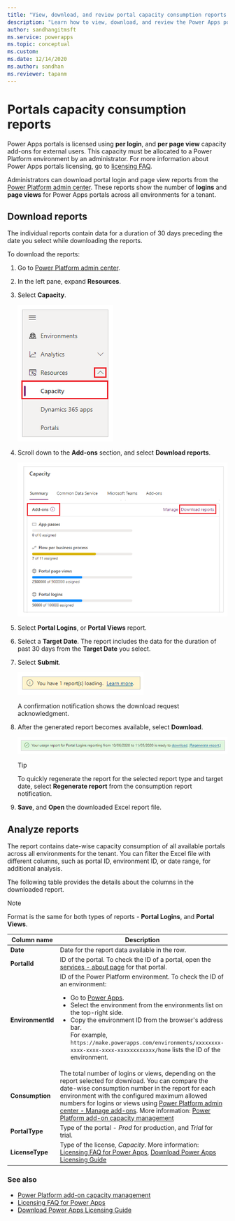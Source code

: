 ```yaml
---
title: "View, download, and review portal capacity consumption reports for Power Apps portals | MicrosoftDocs"
description: "Learn how to view, download, and review the Power Apps portals capacity consumption reports from the Power Platform admin center."
author: sandhangitmsft
ms.service: powerapps
ms.topic: conceptual
ms.custom: 
ms.date: 12/14/2020
ms.author: sandhan
ms.reviewer: tapanm
---
```

 
# Portals capacity consumption reports

Power Apps portals is licensed using **per login**, and **per page view** capacity add-ons for external users. This capacity must be allocated to a Power Platform environment by an administrator. For more information about Power Apps portals licensing, go to [licensing FAQ](https://docs.microsoft.com/power-platform/admin/powerapps-flow-licensing-faq#portals).

Administrators can download portal login and page view reports from the [Power Platform admin center](https://admin.powerplatform.com). These reports show the number of **logins** and **page views** for Power Apps portals across all environments for a tenant.

## Download reports

The individual reports contain data for a duration of 30 days preceding the date you select while downloading the reports.

To download the reports:

1. Go to [Power Platform admin center](https://admin.powerplatform.com).

1. In the left pane, expand **Resources**.

1. Select **Capacity**.

    ![Capacity](media/portal-consumption-reports/select-capacity.png "Capacity")

1. Scroll down to the **Add-ons** section, and select **Download reports**.

    ![Add-ons](media/portal-consumption-reports/summary-add-ons.png "Add-ons")

1. Select **Portal Logins**, or **Portal Views** report.

1. Select a **Target Date**. The report includes the data for the duration of past 30 days from the **Target Date** you select.

1. Select **Submit**.

    ![Confirmation for the request](media/portal-consumption-reports/confirmation.png "Confirmation for the request")

    A confirmation notification shows the download request acknowledgment.

1. After the generated report becomes available, select **Download**.

    ![Download report](media/portal-consumption-reports/download-notification.png "Download report")

    > [!TIP]
    > To quickly regenerate the report for the selected report type and target date, select **Regenerate report** from the consumption report notification.

1. **Save**, and **Open** the downloaded Excel report file.

## Analyze reports

The report contains date-wise capacity consumption of all available portals across all environments for the tenant. You can filter the Excel file with different columns, such as portal ID, environment ID, or date range, for additional analysis.

The following table provides the details about the columns in the downloaded report.

> [!NOTE]
> Format is the same for both types of reports - **Portal Logins**, and **Portal Views**.

| Column name | Description |
| - | - |
| **Date** | Date for the report data available in the row. |
| **PortalId** | ID of the portal. To check the ID of a portal, open the [services - about page](clear-server-side-cache.md) for that portal. |
| **EnvironmentId** | ID of the Power Platform environment. To check the ID of an environment: <ul> <li> Go to [Power Apps](https://make.powerapps.com). </li> <li> Select the environment from the environments list on the top-right side. </li> <li> Copy the environment ID from the browser's address bar. <br> For example, `https://make.powerapps.com/environments/xxxxxxxx-xxxx-xxxx-xxxx-xxxxxxxxxxxx/home` lists the ID of the environment. </li> </ul> |
| **Consumption** | The total number of logins or views, depending on the report selected for download. You can compare the date-wise consumption number in the report for each environment with the configured maximum allowed numbers for logins or views using [Power Platform admin center - Manage add-ons](https://admin.powerplatform.microsoft.com/resources/capacity#add-ons). More information: [Power Platform add-on capacity management](https://docs.microsoft.com/power-platform/admin/capacity-add-on) |
| **PortalType** | Type of the portal - *Prod* for production, and *Trial* for trial. |
| **LicenseType** | Type of the license, *Capacity*. More information: [Licensing FAQ for Power Apps](https://docs.microsoft.com/power-platform/admin/powerapps-flow-licensing-faq#portals), [Download Power Apps Licensing Guide](https://go.microsoft.com/fwlink/?linkid=2085130)

### See also

- [Power Platform add-on capacity management](https://docs.microsoft.com/power-platform/admin/capacity-add-on)
- [Licensing FAQ for Power Apps](https://docs.microsoft.com/power-platform/admin/powerapps-flow-licensing-faq#portals)
- [Download Power Apps Licensing Guide](https://go.microsoft.com/fwlink/?linkid=2085130)
